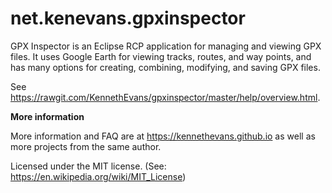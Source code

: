 # net.kenevans.gpxinspector

GPX Inspector is an Eclipse RCP application for managing and viewing GPX files. It uses Google Earth for viewing tracks, routes, and way points, and has many options for creating, combining, modifying, and saving GPX files.

See https://rawgit.com/KennethEvans/gpxinspector/master/help/overview.html.

**More information**

More information and FAQ are at https://kennethevans.github.io as well as more projects from the same author.

Licensed under the MIT license. (See: https://en.wikipedia.org/wiki/MIT_License)